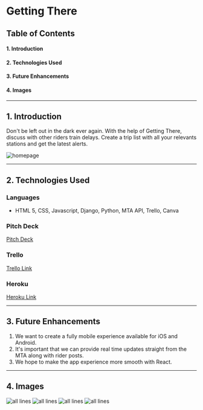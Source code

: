 # **Getting There**

## **Table of Contents**

#### 1. Introduction

#### 2. Technologies Used

#### 3. Future Enhancements

#### 4. Images

---

## 1. **Introduction**

Don't be left out in the dark ever again. With the help of Getting There, discuss with other riders train delays. Create a trip list with all your relevants stations and get the latest alerts. 

![homepage](/images/homepage.png)

---

## 2. **Technologies Used**

### Languages

- HTML 5, CSS, Javascript, Django, Python, MTA API, Trello, Canva

### Pitch Deck
[Pitch Deck](https://drive.google.com/file/d/195h7Z9oeTjeMqbRf32djBkvx_orPwSpt/view)

### Trello
[Trello Link](https://trello.com/b/IlZjX1se/getting-there)

### Heroku
[Heroku Link](http://getting-there.herokuapp.com)

---

## 3. **Future Enhancements**

1. We want to create a fully mobile experience available for iOS and Android.
2. It's important that we can provide real time updates straight from the MTA along with rider posts.
3. We hope to make the app experience more smooth with React. 

---

## 4. **Images**

![all lines](/images/alllines.png)
![all lines](/images/login.png)
![all lines](/images/mytrip.png)
![all lines](/images/newtrip.png)
